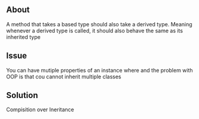 ## About
A method that takes a based type should also take a derived type.
Meaning whenever a derived type is called, it should also behave the same as its inherited type

## Issue 
You can have mutiple properties of an instance where and the problem with OOP is that cou cannot inherit multiple classes

## Solution 
Compisition over Ineritance


